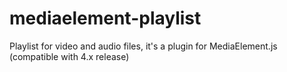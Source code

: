 # mediaelement-playlist
Playlist for video and audio files, it's a plugin for MediaElement.js (compatible with 4.x release)
